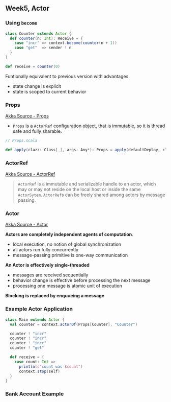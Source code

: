 ## Week5, Actor

### Using `become`

```scala
class Counter extends Actor {
  def counter(n: Int): Receive = {
    case "incr" => context.become(counter(n + 1))
    case "get"  => sender ! n
  }
}

def receive = counter(0)
```

Funtionally equivalent to previous version with advantages

- state change is explicit
- state is scoped to current behavior

### Props

[Akka Source - Props](https://github.com/1ambda/akka/blob/master/akka-actor/src/main/scala/akka/actor/Props.scala)

- `Props` is a `ActorRef` configuration object, that is immutable, so it is thread safe and fully sharable.

```scala
// Props.scala

def apply(clazz: Class[_], args: Any*): Props = apply(defaultDeploy, clazz, args.toList)
```

### ActorRef

[Akka Source - ActorRef](https://github.com/1ambda/akka/blob/master/akka-actor/src/main/scala/akka/actor/ActorRef.scala)

> `ActorRef` is a immutable and serializable handle to an actor, which may or may not reside on the local host or inside the same `ActorSytem`. `ActorRef`s can be freely shared among actors by message passing.

### Actor

[Akka Source - Actor](https://github.com/1ambda/akka/blob/master/akka-actor/src/main/scala/akka/actor/Actor.scala)

**Actors are completely independent agents of computation**.

- local execution, no notion of global synchronization
- all actors run fully concurrently
- message-passing primitive is one-way communication

**An Actor is effectively single-threaded**

- messages are received sequentially
- behavior change is effective before processing the next message
- processing one message is atomic unit of execution

**Blocking is replaced by enquueing a message**

### Example Actor Application

```scala
class Main extends Actor {
  val counter = context.actorOf(Props[Counter], "Counter")

  counter ! "incr"
  counter ! "incr"
  counter ! "incr"
  counter ! "get"

  def receive = {
    case count: Int =>
      println(s"count was $count")
      context.stop(self)
  }
}
```


### Bank Account Example

```scala
```
